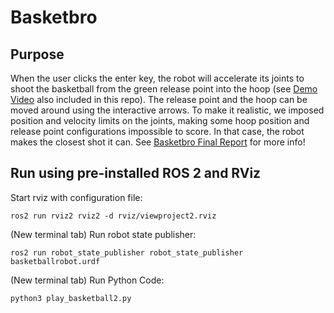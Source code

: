 # Basketbro
## Purpose
When the user clicks the enter key, the robot will accelerate its joints to shoot the basketball from the green release point into the hoop (see [Demo Video](https://drive.google.com/file/d/1NlR-tVNoZH8qRIMnqBDvmxlS8gX6kUeg/view?usp=sharing) also included in this repo). The release point and the hoop can be moved around using the interactive arrows. To make it realistic, we imposed position and velocity limits on the joints, making some hoop position and release point configurations impossible to score. In that case, the robot makes the closest shot it can. See [Basketbro Final Report](https://github.com/KMcCand/Basketbro/blob/main/Basketbro%20Final%20Report.pdf) for more info!

## Run using pre-installed ROS 2 and RViz
Start rviz with configuration file:
```
ros2 run rviz2 rviz2 -d rviz/viewproject2.rviz
```

(New terminal tab) Run robot state publisher:
```
ros2 run robot_state_publisher robot_state_publisher basketballrobot.urdf
```

(New terminal tab) Run Python Code:
```
python3 play_basketball2.py
```
